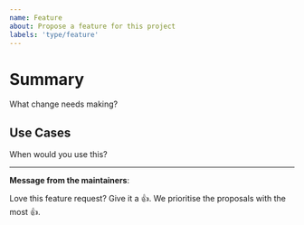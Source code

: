 ```yaml
---
name: Feature
about: Propose a feature for this project
labels: 'type/feature'
---
```

# Summary

What change needs making?

## Use Cases

When would you use this?

---
<!-- Issue Author: Don't delete this message to encourage other users to support your issue! -->
**Message from the maintainers**:

Love this feature request? Give it a 👍. We prioritise the proposals with the most 👍.

<!--
**Beyond this issue**:

Are you a contributor? If not, have you thought about it?

Argo Workflows is seeking more community involvement and ultimately more [Reviewers and Approvers](https://github.com/argoproj/argoproj/blob/main/community/membership.md) to help keep it viable.
See [Sustainability Effort](https://github.com/argoproj/argo-workflows/blob/main/community/sustainability_effort.md) for more information.
-->
